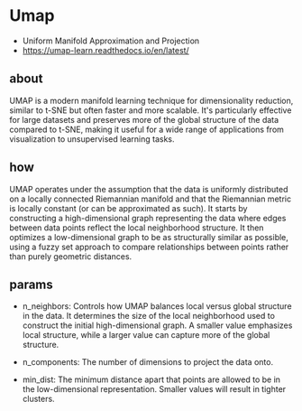 # Umap

* Uniform Manifold Approximation and Projection
* https://umap-learn.readthedocs.io/en/latest/


## about

UMAP is a modern manifold learning technique for dimensionality reduction, similar to t-SNE but often faster and more scalable. It's particularly effective for large datasets and preserves more of the global structure of the data compared to t-SNE, making it useful for a wide range of applications from visualization to unsupervised learning tasks.

## how


UMAP operates under the assumption that the data is uniformly distributed on a locally connected Riemannian manifold and that the Riemannian metric is locally constant (or can be approximated as such). It starts by constructing a high-dimensional graph representing the data where edges between data points reflect the local neighborhood structure. It then optimizes a low-dimensional graph to be as structurally similar as possible, using a fuzzy set approach to compare relationships between points rather than purely geometric distances.

## params

* n_neighbors: Controls how UMAP balances local versus global structure in the data. It determines the size of the local neighborhood used to construct the initial high-dimensional graph. A smaller value emphasizes local structure, while a larger value can capture more of the global structure.

* n_components: The number of dimensions to project the data onto.

* min_dist: The minimum distance apart that points are allowed to be in the low-dimensional representation. Smaller values will result in tighter clusters.